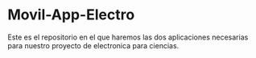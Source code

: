 # Movil-App-Electro
Este es el repositorio en el que haremos las dos aplicaciones necesarias para nuestro proyecto de electronica para ciencias.
